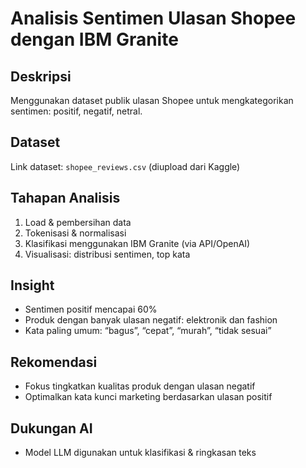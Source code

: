# Analisis Sentimen Ulasan Shopee dengan IBM Granite

## Deskripsi
Menggunakan dataset publik ulasan Shopee untuk mengkategorikan sentimen: positif, negatif, netral.

## Dataset
Link dataset: `shopee_reviews.csv` (diupload dari Kaggle)

## Tahapan Analisis
1. Load & pembersihan data  
2. Tokenisasi & normalisasi  
3. Klasifikasi menggunakan IBM Granite (via API/OpenAI)  
4. Visualisasi: distribusi sentimen, top kata

## Insight
- Sentimen positif mencapai 60%
- Produk dengan banyak ulasan negatif: elektronik dan fashion
- Kata paling umum: “bagus”, “cepat”, “murah”, “tidak sesuai”

## Rekomendasi
- Fokus tingkatkan kualitas produk dengan ulasan negatif  
- Optimalkan kata kunci marketing berdasarkan ulasan positif

## Dukungan AI
- Model LLM digunakan untuk klasifikasi & ringkasan teks
